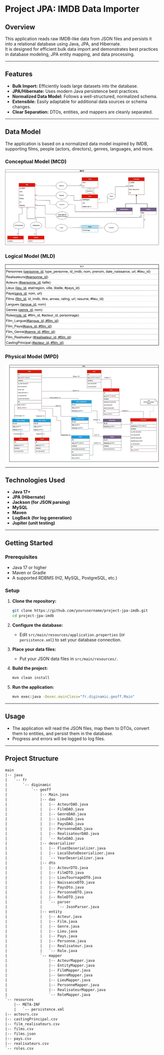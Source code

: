 # Project JPA: IMDB Data Importer

## Overview

This application reads raw IMDB-like data from JSON files and persists it into a relational database using Java, JPA, and Hibernate.  
It is designed for efficient bulk data import and demonstrates best practices in database modeling, JPA entity mapping, and data processing.

---

## Features

- **Bulk Import:** Efficiently loads large datasets into the database.
- **JPA/Hibernate:** Uses modern Java persistence best practices.
- **Normalized Data Model:** Follows a well-structured, normalized schema.
- **Extensible:** Easily adaptable for additional data sources or schema changes.
- **Clear Separation:** DTOs, entities, and mappers are cleanly separated.

---

## Data Model

The application is based on a normalized data model inspired by IMDB, supporting films, people (actors, directors), genres, languages, and more.

### Conceptual Model (MCD)

![MCD](./conception/Projet_JPA_Film-MCD.jpg)

### Logical Model (MLD)

![MLD](./conception/Projet_JPA_Film-MLD.jpg)

### Physical Model (MPD)

![MPD](./conception/Projet_JPA_Film-MPD.jpg)

---

## Technologies Used

- **Java 17+**
- **JPA (Hibernate)**
- **Jackson (for JSON parsing)**
- **MySQL** 
- **Maven** 
- **LogBack (for log generation)**
- **Jupiter (unit testing)**

---

## Getting Started

### Prerequisites

- Java 17 or higher
- Maven or Gradle
- A supported RDBMS (H2, MySQL, PostgreSQL, etc.)

### Setup

1. **Clone the repository:**
   ```bash
   git clone https://github.com/yourusername/project-jpa-imdb.git
   cd project-jpa-imdb
   ```

2. **Configure the database:**
    - Edit `src/main/resources/application.properties` (or `persistence.xml`) to set your database connection.

3. **Place your data files:**
    - Put your JSON data files in `src/main/resources/`.

4. **Build the project:**
   ```bash
   mvn clean install
   ```

5. **Run the application:**
   ```bash
   mvn exec:java -Dexec.mainClass="fr.diginamic.geoff.Main"
   ```

---

## Usage

- The application will read the JSON files, map them to DTOs, convert them to entities, and persist them in the database.
- Progress and errors will be logged to log files.

---

## Project Structure
```
main
|-- java
|   `-- fr
|       `-- diginamic
|           `-- geoff
|               |-- Main.java
|               |-- dao
|               |   |-- ActeurDAO.java
|               |   |-- FilmDAO.java
|               |   |-- GenreDAO.java
|               |   |-- LieuDAO.java
|               |   |-- PaysDAO.java
|               |   |-- PersonneDAO.java
|               |   |-- RealisateurDAO.java
|               |   `-- RoleDAO.java
|               |-- deserializer
|               |   |-- FloatDeserializer.java
|               |   |-- LocalDateDeserializer.java
|               |   `-- YearDeserializer.java
|               |-- dto
|               |   |-- ActeurDTO.java
|               |   |-- FilmDTO.java
|               |   |-- LieuTournageDTO.java
|               |   |-- NaissanceDTO.java
|               |   |-- PaysDto.java
|               |   |-- PersonneDTO.java
|               |   |-- RoleDTO.java
|               |   `-- parser
|               |       `-- JsonParser.java
|               |-- entity
|               |   |-- Acteur.java
|               |   |-- Film.java
|               |   |-- Genre.java
|               |   |-- Lieu.java
|               |   |-- Pays.java
|               |   |-- Personne.java
|               |   |-- Realisateur.java
|               |   `-- Role.java
|               `-- mapper
|                   |-- ActeurMapper.java
|                   |-- EntityMapper.java
|                   |-- FilmMapper.java
|                   |-- GenreMapper.java
|                   |-- LieuMapper.java
|                   |-- PersonneMapper.java
|                   |-- RealisateurMapper.java
|                   `-- RoleMapper.java
`-- resources
    |-- META-INF
    |   `-- persistence.xml
|-- acteurs.csv
|-- castingPrincipal.csv
|-- film_realisateurs.csv
|-- films.csv
|-- films.json
|-- pays.csv
|-- realisateurs.csv
`-- roles.csv
``` 
